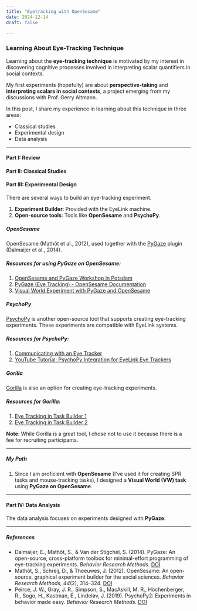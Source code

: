 ```yaml
---
title: "Eyetracking with OpenSesame"
date: 2024-12-14
draft: false

---
```


### Learning About Eye-Tracking Technique

Learning about the **eye-tracking technique** is motivated by my interest in discovering cognitive processes involved in interpreting scalar quantifiers in social contexts.

My first experiments (hopefully) are about **perspective-taking** and **interpreting scalars in social contexts**, a project emerging from my discussions with Prof. Gerry Altmann.

In this post, I share my experience in learning about this technique in three areas:
- Classical studies
- Experimental design
- Data analysis

---

#### Part I: Review

#### Part II: Classical Studies

#### Part III: Experimental Design

There are several ways to build an eye-tracking experiment.  
1. **Experiment Builder**: Provided with the EyeLink machine.  
2. **Open-source tools**: Tools like **OpenSesame** and **PsychoPy**.

##### OpenSesame  
OpenSesame (Mathôt et al., 2012), used together with the [PyGaze](http://www.pygaze.org) plugin (Dalmaijer et al., 2014).  

##### Resources for using PyGaze on OpenSesame:
1. [OpenSesame and PyGaze Workshop in Potsdam](https://www.pygaze.org/2018/07/opensesame-and-pygaze-workshop-potsdam/)  
2. [PyGaze (Eye Tracking) - OpenSesame Documentation](https://osdoc.cogsci.nl/3.2/manual/eyetracking/pygaze/)  
3. [Visual World Experiment with PyGaze and OpenSesame](https://osdoc.cogsci.nl/3.3/tutorials/visual-world/)

##### PsychoPy  
[PsychoPy](https://psychopy.org/index.html) is another open-source tool that supports creating eye-tracking experiments. These experiments are compatible with EyeLink systems.

##### Resources for PsychoPy:
1. [Communicating with an Eye Tracker](https://psychopy.org/hardware/eyeTracking.html)  
2. [YouTube Tutorial: PsychoPy Integration for EyeLink Eye Trackers](https://www.youtube.com/watch?v=1tLJHVktrEk)

##### Gorilla  
[Gorilla](https://app.gorilla.sc/login) is also an option for creating eye-tracking experiments.

##### Resources for Gorilla:
1. [Eye Tracking in Task Builder 1](https://support.gorilla.sc/support/tools/legacy-tools/task-builder-1/eye-tracking#overview)  
2. [Eye Tracking in Task Builder 2](https://support.gorilla.sc/support/tools/task-builder-2/eye-tracking#overview)

**Note**: While Gorilla is a great tool, I chose not to use it because there is a fee for recruiting participants.

---

##### My Path
1. Since I am proficient with **OpenSesame** (I’ve used it for creating SPR tasks and mouse-tracking tasks), I designed a **Visual World (VW) task** using **PyGaze on OpenSesame**.

---

#### Part IV: Data Analysis

The data analysis focuses on experiments designed with **PyGaze**.

---

##### References
- Dalmaijer, E., Mathôt, S., & Van der Stigchel, S. (2014). PyGaze: An open-source, cross-platform toolbox for minimal-effort programming of eye-tracking experiments. *Behavior Research Methods*. [DOI](https://doi.org/10.3758/s13428-013-0422-2)  
- Mathôt, S., Schreij, D., & Theeuwes, J. (2012). OpenSesame: An open-source, graphical experiment builder for the social sciences. *Behavior Research Methods, 44*(2), 314–324. [DOI](https://doi.org/10.3758/s13428-011-0168-7)  
- Peirce, J. W., Gray, J. R., Simpson, S., MacAskill, M. R., Höchenberger, R., Sogo, H., Kastman, E., Lindeløv, J. (2019). PsychoPy2: Experiments in behavior made easy. *Behavior Research Methods*. [DOI](https://doi.org/10.3758/s13428-018-01193-y)  
